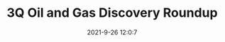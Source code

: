 ---
"title": "3Q Oil and Gas Discovery Roundup"
"date": "2021-9-26 12:0:7"
"feed_name": "RIGZONE"
"feed_website": "http://www.rigzone.com/"
"feed_rss": "http://www.rigzone.com/news/rss/rigzone_latest.aspx"
"link": "https://www.rigzone.com/news/3q_oil_and_gas_discovery_roundup-26-sep-2021-166533-article/?rss=true"
"file": "_posts/2021-1-1-36c6158dbda0cc04ffbf3311d98c9585608aa3ec.md"
"accident": "0"
"drilling": "0"
"dead": "0"
"injured": "0"
"where": "unknown site"
"place": "unknown place"
---
